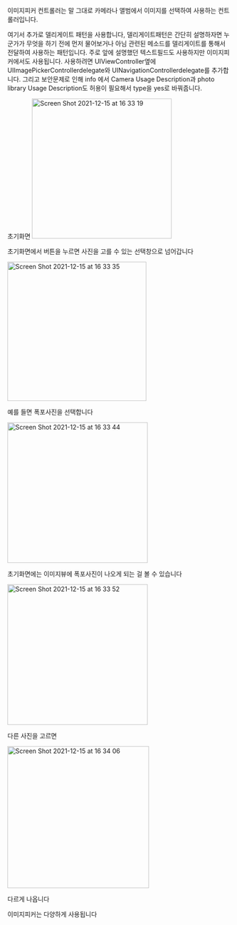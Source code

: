


이미지피커 컨트롤러는 말 그대로 카메라나 앨범에서 이미지를 선택하여 사용하는 컨트롤러입니다.

여기서 추가로 델리게이트 패턴을 사용합니다,
델리게이트패턴은 간단히 설명하자면 누군가가 무엇을 하기 전에 먼저 물어보거나 아님 관련된 메소드를 델리게이트를 통해서 전달하여 사용하는 패턴입니다.
주로 앞에 설명했던 텍스트필드도 사용하지만 이미지피커에서도 사용됩니다.
사용하려면 UIViewController옆에 UIImagePickerControllerdelegate와 UINavigationControllerdelegate를 추가합니다.
그리고 보안문제로 인해 info 에서 Camera Usage Description과 photo library Usage Description도 허용이 필요해서 type을 yes로 바꿔줍니다.




초기화면
<img width="314" alt="Screen Shot 2021-12-15 at 16 33 19" src="https://user-images.githubusercontent.com/40172001/146143228-3b4f0e2c-d064-47f8-bd82-4d1fdb120ffd.png">


초기화면에서 버튼을 누르면 사진을 고를 수 있는 선택창으로 넘어갑니다

<img width="312" alt="Screen Shot 2021-12-15 at 16 33 35" src="https://user-images.githubusercontent.com/40172001/146143262-c2894aa3-50da-46c1-9aee-4c819f8e2088.png">

예를 들면 폭포사진을 선택합니다


<img width="315" alt="Screen Shot 2021-12-15 at 16 33 44" src="https://user-images.githubusercontent.com/40172001/146143386-18c74e3b-792e-4573-a194-770eb50eb4df.png">

초기화면에는 이미지뷰에 폭포사진이 나오게 되는 걸 볼 수 있습니다

<img width="315" alt="Screen Shot 2021-12-15 at 16 33 52" src="https://user-images.githubusercontent.com/40172001/146143463-4f8a848a-1a00-465f-99ba-c58f44b41f15.png">

다른 사진을 고르면 

<img width="318" alt="Screen Shot 2021-12-15 at 16 34 06" src="https://user-images.githubusercontent.com/40172001/146143489-0549b445-35dd-4d70-8958-46665cf36ee0.png">

다르게 나옵니다

이미지피커는 다양하게 사용됩니다


